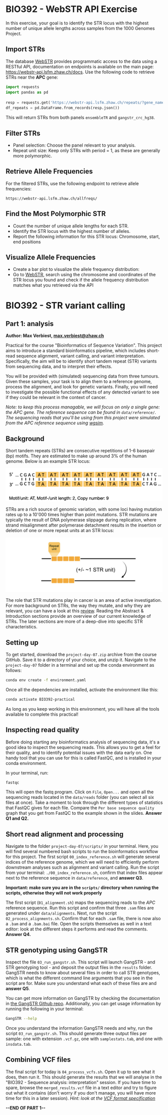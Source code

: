 # BIO392 - WebSTR API Exercise
In this exercise, your goal is to identify the STR locus with the highest number of unique allele lengths across samples from the 1000 Genomes Project.

## Import STRs 
The database [WebSTR](https://webstr.ucsd.edu/) provides programmatic access to the data using a RESTful API, documentation on endpoints is available on the main page: https://webstr-api.lsfm.zhaw.ch/docs. Use the following code to retrieve STRs near the **APC** gene:

```python
import requests 
import pandas as pd

resp = requests.get('https://webstr-api.lsfm.zhaw.ch/repeats/?gene_names=APC'
df_repeats = pd.DataFrame.from_records(resp.json())
```
This will return STRs from both panels `ensembleTR` and `gangstr_crc_hg38`. 

## Filter STRs
- Panel selection: Choose the panel relevant to your analysis.
- Repeat unit size: Keep only STRs with period = 1, as these are generally more polymorphic.

## Retrieve Allele Frequencies
For the filtered STRs, use the following endpoint to retrieve allele frequencies:
```
https://webstr-api.lsfm.zhaw.ch/allfreqs/
```
## Find the Most Polymorphic STR
- Count the number of unique allele lengths for each STR.
- Identify the STR locus with the highest number of alleles.
- Report the following information for this STR locus: Chromosome, start, end positions

## Visualize Allele Frequencies
- Create a bar plot to visualize the allele frequency distribution:
- Go to [WebSTR](https://webstr.ucsd.edu/), search using the chromosome and coordinates of the STR locus you found and check if the allele frequency distribution matches what you retrieved via the API

# BIO392 - STR variant calling
## Part 1: analysis

**Author: Max Verbiest, max.verbiest@zhaw.ch**

Practical for the course "Bioinformatics of Sequence Variation". This project aims to introduce a standard bioinformatics pipeline, which includes short-read sequence alignment, variant calling, and variant interpretation. Specifically, the aim will be to identify short tandem repeat (STR) variants from sequencing data, and to interpret their effects. 

You will be provided with (simulated) sequencing data from three tumours. Given these samples, your task is to align them to a reference genome, process the alignment, and look for genetic variants. Finally, you will need to investigate the possible functional effects of any detected variant to see if they could be relevant in the context of cancer.

*Note: to keep this process managable, we will focus on only a single gene: the APC gene. The reference sequence can be found in `data/reference/`. The sequencing reads that you'll be using from this project were simulated from the APC reference sequence using [wgsim](https://github.com/lh3/wgsim).*


## Background  

Short tandem repeats (STRs) are consecutive repetitions of 1-6 basepair (bp) motifs. They are estimated to make up around 3% of the human genome. Below is an example STR locus:  

![](images/str_example.png)  

STRs are a rich source of genomic variation, with some loci having mutation rates up to a 10'000 times higher than point mutations. STR mutations are typically the result of DNA polymerase slippage during replication, where strand misalignment after polymerase detachment results in the insertion or deletion of one or more repeat units at an STR locus:  

![](images/str_slippage_example.png)

The role that STR mutations play in cancer is an area of active investigation. For more background on STRs, the way they mutate, and why they are relevant, you can have a look at this [review](https://onlinelibrary.wiley.com/doi/full/10.1111/jeb.14106). Reading the Abstract & Introduction sections provide an overview of our current knowledge of STRs. The later sections are more of a deep-dive into specific STR characteristics.

## Setting up  

To get started, download the `project-day-07.zip` archive from the course GitHub. Save it to a directory of your choice, and unzip it. Navigate to the `project-day-07` folder in a terminal and set up the conda environment as follows:  

```sh
conda env create -f environment.yaml
```

Once all the dependencies are installed, activate the environment like this:  

```sh
conda activate BIO392-practical
```

As long as you keep working in this environment, you will have all the tools available to complete this practical!

## Inspecting read quality

Before doing starting any bioinformatics analysis of sequencing data, it's a good idea to inspect the sequencing reads. This allows you to get a feel for their quality, and to identify potential issues with the data early on. One handy tool that you can use for this is called FastQC, and is installed in your conda environment.

In your terminal, run:
```sh
fastqc
```
This will open the fastq program. Click on `File`, `Open...` and open all the sequencing reads located in the `data/reads` folder (you can select all six files at once). Take a moment to look through the different types of statistics that FastQC gives for each file. Compare the `Per base sequence quality` graph that you get from FastQC to the example shown in the slides. **Answer Q1 and Q2.**

## Short read alignment and processing

Navigate to the folder `project-day-07/scripts/` in your terminal. Here, you will find several numbered bash scripts to run the bioinformatics workflow for this project. The first script `00_index_reference.sh` will generate several indices of the reference genome, which we will need to efficiently perform downstream analyses such as alignment and variant calling. Run the script from your terminal: `./00_index_reference.sh`, confirm that index files appear next to the reference sequence in `data/reference`, and **answer Q3**.

**Important: make sure you are in the `scripts/` directory when running the scripts, otherwise they will not work properly**

The first script (`01_alignment.sh`) maps the sequencing reads to the *APC* reference sequence. Run this script and confirm that three `.sam` files are generated under `data/alignments`. Next, run the script `02_process_alignments.sh`. Confirm that for each `.sam` file, there is now also a `.bam` and a `.bam.bai` file. Open the scripts themselves as well in a text editor: look at the different steps it performs and read the comments. **Answer Q4.**

## STR genotyping using GangSTR

Inspect the file `03_run_gangstr.sh`. This script will launch GangSTR - and STR genotyping tool - and deposit the output files in the `results` folder. GangSTR needs to know about several files in order to call STR genotypes, which is what the different command line arguments that you see in the script are for. Make sure you understand what each of these files are and **answer Q5**. 

You can get more information on GangSTR by checking the documentation in [the GangSTR Github repo](https://github.com/gymreklab/gangstr). Additionally, you can get usage information by running the following in your terminal: 

```sh
GangSTR --help
```

Once you understand the information GangSTR needs and why, run the script `03_run_gangstr.sh`. This should generate three output files per sample: one with extension `.vcf.gz`, one with `samplestats.tab`, and one with `insdata.tab`.

## Combining VCF files
The final script for today is `04_process_vcfs.sh`. Open it up to see what it does, then run it. This should generate the results that we will analyse in the "BIO392 - Sequence analysis: interpretation" session. If you have time to spare, browse the `merged_results.vcf` file in a text editor and try to figure out what it contains (don't worry if you don't manage, you will have more time for this in a later session). 
*Hint: look at the [VCF format specification](https://samtools.github.io/hts-specs/VCFv4.4.pdf)*

**--END OF PART 1--**
